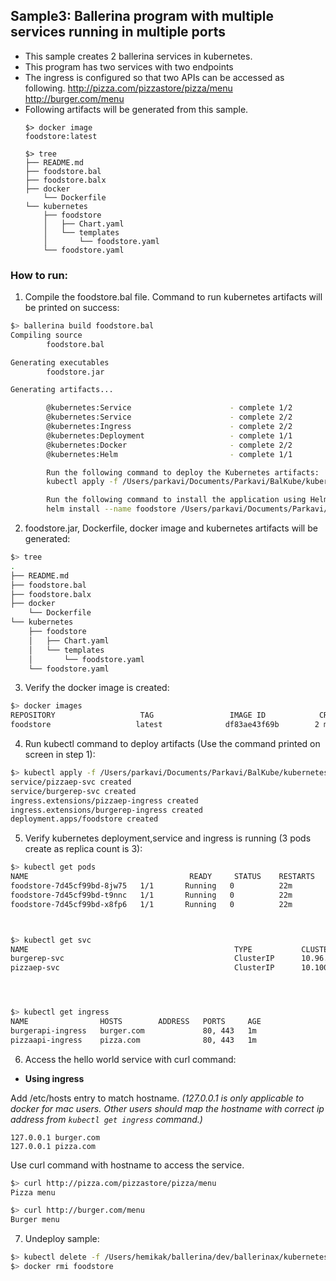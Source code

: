 ## Sample3: Ballerina program with multiple services running in multiple ports

- This sample creates 2 ballerina services in kubernetes.
- This program has two services with two endpoints
- The ingress is configured so that two APIs can be accessed as following.
    http://pizza.com/pizzastore/pizza/menu
    http://burger.com/menu
- Following artifacts will be generated from this sample.
    ``` 
    $> docker image
    foodstore:latest 
    
    $> tree
    ├── README.md
    ├── foodstore.bal
    ├── foodstore.balx
    ├── docker
        └── Dockerfile
    └── kubernetes
        ├── foodstore
        │   ├── Chart.yaml
        │   └── templates
        │       └── foodstore.yaml
        └── foodstore.yaml
    ```
### How to run:

1. Compile the  foodstore.bal file. Command to run kubernetes artifacts will be printed on success:
```bash
$> ballerina build foodstore.bal
Compiling source
        foodstore.bal

Generating executables
        foodstore.jar

Generating artifacts...

        @kubernetes:Service                      - complete 1/2
        @kubernetes:Service                      - complete 2/2
        @kubernetes:Ingress                      - complete 2/2
        @kubernetes:Deployment                   - complete 1/1
        @kubernetes:Docker                       - complete 2/2 
        @kubernetes:Helm                         - complete 1/1

        Run the following command to deploy the Kubernetes artifacts: 
        kubectl apply -f /Users/parkavi/Documents/Parkavi/BalKube/kubernetes/samples/sample3/kubernetes

        Run the following command to install the application using Helm: 
        helm install --name foodstore /Users/parkavi/Documents/Parkavi/BalKube/kubernetes/samples/sample3/kubernetes/foodstore
```

2. foodstore.jar, Dockerfile, docker image and kubernetes artifacts will be generated: 
```bash
$> tree
.
├── README.md
├── foodstore.bal
├── foodstore.balx
├── docker
    └── Dockerfile
└── kubernetes
    ├── foodstore
    │   ├── Chart.yaml
    │   └── templates
    │       └── foodstore.yaml
    └── foodstore.yaml
```

3. Verify the docker image is created:
```bash
$> docker images
REPOSITORY                   TAG                 IMAGE ID            CREATED             SIZE
foodstore                   latest              df83ae43f69b        2 minutes ago        102MB

```

4. Run kubectl command to deploy artifacts (Use the command printed on screen in step 1):
```bash
$> kubectl apply -f /Users/parkavi/Documents/Parkavi/BalKube/kubernetes/samples/sample3/kubernetes
service/pizzaep-svc created
service/burgerep-svc created
ingress.extensions/pizzaep-ingress created
ingress.extensions/burgerep-ingress created
deployment.apps/foodstore created
```

5. Verify kubernetes deployment,service and ingress is running (3 pods create as replica count is 3):
```bash
$> kubectl get pods
NAME                                    READY     STATUS    RESTARTS   AGE
foodstore-7d45cf99bd-8jw75   1/1       Running   0          22m
foodstore-7d45cf99bd-t9nnc   1/1       Running   0          22m
foodstore-7d45cf99bd-x8fp6   1/1       Running   0          22m



$> kubectl get svc
NAME                                              TYPE           CLUSTER-IP       EXTERNAL-IP   PORT(S)                      AGE
burgerep-svc                                      ClusterIP      10.96.62.142     <none>        9096/TCP                     27s
pizzaep-svc                                       ClusterIP      10.100.27.253    <none>        9099/TCP                     27s




$> kubectl get ingress
NAME                HOSTS        ADDRESS   PORTS     AGE
burgerapi-ingress   burger.com             80, 443   1m
pizzaapi-ingress    pizza.com              80, 443   1m
```

6. Access the hello world service with curl command:

- **Using ingress**

Add /etc/hosts entry to match hostname. 
_(127.0.0.1 is only applicable to docker for mac users. Other users should map the hostname with correct ip address 
from `kubectl get ingress` command.)_
 ```
 127.0.0.1 burger.com
 127.0.0.1 pizza.com
 ```
Use curl command with hostname to access the service.
```bash
$> curl http://pizza.com/pizzastore/pizza/menu
Pizza menu

$> curl http://burger.com/menu
Burger menu
```

7. Undeploy sample:
```bash
$> kubectl delete -f /Users/hemikak/ballerina/dev/ballerinax/kubernetes/samples/sample3/kubernetes/
$> docker rmi foodstore
```
